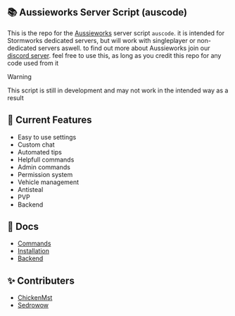 ## 📚 Aussieworks Server Script (auscode)
This is the repo for the [Aussieworks](https://github.com/Aussieworks) server script `auscode`. it is intended for Stormworks dedicated servers, but will work with singleplayer or non-dedicated servers aswell. to find out more about Aussieworks join our [discord server](https://discord.gg/snJyn6V2Qs). feel free to use this, as long as you credit this repo for any code used from it
>[!WARNING]
>This script is still in development and may not work in the intended way as a result

## 📓 Current Features
- Easy to use settings
- Custom chat
- Automated tips
- Helpfull commands
- Admin commands
- Permission system
- Vehicle management
- Antisteal
- PVP
- Backend
## 📜 Docs
* [Commands](Docs/Commands.md)
* [Installation](Docs/Installation.md)
* [Backend](Docs/Backend.md)
## ✨ Contributers
* [ChickenMst](https://github.com/chickenmst)
* [Sedrowow](https://github.com/sedrowow)
